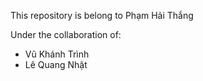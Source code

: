 This repository is belong to Phạm Hải Thắng

Under the collaboration of:

- Vũ Khánh Trình
- Lê Quang Nhật
  

